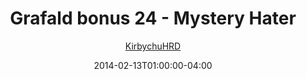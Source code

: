 ---
title: "Grafald bonus 24 - Mystery Hater"
type: "image"
date: 2014-02-13T01:00:00-04:00
draft: false
categories:
- comics
- collaborations
tags:
- grafald
image_path: "/projects/grafald/comics/img/2014/bonus_24.png"
alt_text: ""
author: "[KirbychuHRD](https://cohost.org/KirbychuHRD)"
---